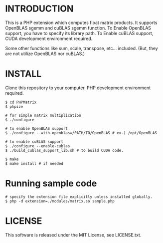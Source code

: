 # INTRODUCTION
This is a PHP extension which computes float matrix products.
It supports OpenBLAS sgemm and cuBLAS sgemm function.
To Enable OpenBLAS support, you have to specify its library path.
To Enable cuBLAS support, CUDA development environment required.

Some other functions like sum, scale, transpose, etc... included.
(But, they are not utilize OpenBLAS nor cuBLAS.)

# INSTALL

Clone this repository to your computer.
PHP development environment required.

```shell
$ cd PHPMatrix
$ phpize

# for simple matrix multiplication
$ ./configure

# to enable OpenBLAS support
$ ./configure --with-openblas=/PATH/TO/OpenBLAS # ex.) /opt/OpenBLAS

# to enable cuBLAS support
$ ./configure --enable-cublas
$ ./build_cublas_support_lib.sh # to build CUDA code.

$ make
$ make install # if needed
```

# Running sample code
```shell
# specify the extension file explicitly unless installed globally.
$ php -d extension=./modules/matrix.so sample.php
```
# LICENSE
This software is released under the MIT License, see LICENSE.txt.

